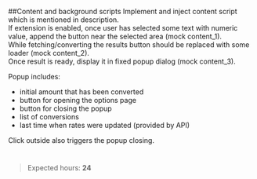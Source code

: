 ##Content and background scripts
Implement and inject content script which is mentioned in description.  
If extension is enabled, once user has selected some text with numeric value, append the button near the selected area (mock content_1).  
While fetching/converting the results button should be replaced with some loader (mock content_2).  
Once result is ready, display it in fixed popup dialog (mock content_3).

Popup includes:
- initial amount that has been converted
- button for opening the options page
- button for closing the popup
- list of conversions
- last time when rates were updated (provided by API)

Click outside also triggers the popup closing.

#
>Expected hours: **24**
